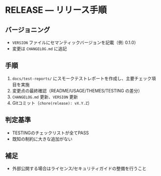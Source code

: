 # RELEASE — リリース手順

## バージョニング
- `VERSION` ファイルにセマンティックバージョンを記載（例: 0.1.0）
- 変更は `CHANGELOG.md` に追記

## 手順
1. `docs/test-reports/` にスモークテストレポートを作成し、主要チェック項目を実施
2. 変更点の最終確認（README/USAGE/THEMES/TESTING の差分）
3. `CHANGELOG.md` 更新、`VERSION` 更新
4. Gitコミット（`chore(release): vX.Y.Z`）

## 判定基準
- TESTINGのチェックリストが全てPASS
- 既知の制約に大きな追加がない

## 補足
- 外部公開する場合はライセンス/セキュリティガイドの整備を行うこと
